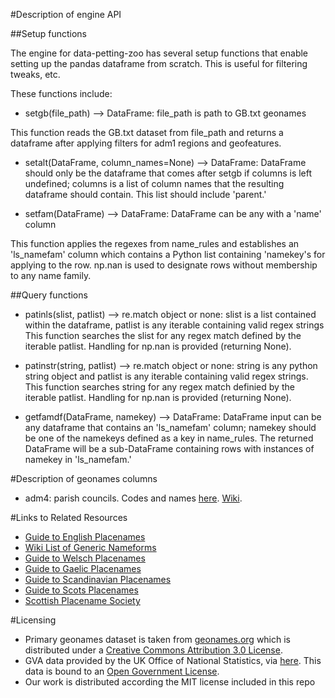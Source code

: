 #Description of engine API

##Setup functions

The engine for data-petting-zoo has several setup functions that enable
setting up the pandas dataframe from scratch. This is useful for filtering
tweaks, etc.

These functions include:

* setgb(file_path) --> DataFrame: file_path is path to GB.txt geonames

This function reads the GB.txt dataset from file_path and returns a dataframe
after applying filters for adm1 regions and geofeatures.

* setalt(DataFrame, column_names=None) --> DataFrame: DataFrame should only be the dataframe that
comes after setgb if columns is left undefined; columns is a list of column names that
the resulting dataframe should contain. This list should include 'parent.'

* setfam(DataFrame) --> DataFrame: DataFrame can be any with a 'name' column

This function applies the regexes from name_rules and establishes an 'ls_namefam'
column which contains a Python list containing 'namekey's for applying to the
row. np.nan is used to designate rows without membership to any name family.

##Query functions

* patinls(slist, patlist) --> re.match object or none: slist is a list contained
within the dataframe, patlist is any iterable containing valid regex strings
This function searches the slist for any regex match defined by the iterable
patlist. Handling for np.nan is provided (returning None).

* patinstr(string, patlist) --> re.match object or none: string is any python
string object and patlist is any iterable containing valid regex strings.
This function searches string for any regex match definied by the iterable
patlist. Handling for np.nan is provided (returning None).

* getfamdf(DataFrame, namekey) --> DataFrame: DataFrame input can be any
dataframe that contains an 'ls_namefam' column; namekey should be one of
the namekeys defined as a key in name_rules.
The returned DataFrame will be a sub-DataFrame containing rows with instances
of namekey in 'ls_namefam.'

#Description of geonames columns

* adm4: parish councils. Codes and names [here](http://specification.sifassociation.org/implementation/UK/1.3/CodeSets.html#CodeSets). [Wiki](https://en.wikipedia.org/wiki/Parish_councils_in_England).

#Links to Related Resources

* [Guide to English Placenames](http://kepn.nottingham.ac.uk/)
* [Wiki List of Generic Nameforms](https://en.wikipedia.org/wiki/List_of_generic_forms_in_place_names_in_the_United_Kingdom_and_Ireland#cite_note-oswelsh-1)
* [Guide to Welsch Placenames](https://www.ordnancesurvey.co.uk/resources/historical-map-resources/welsh-placenames.html)
* [Guide to Gaelic Placenames](https://www.ordnancesurvey.co.uk/resources/historical-map-resources/gaelic-placenames.html)
* [Guide to Scandinavian Placenames](https://www.ordnancesurvey.co.uk/resources/historical-map-resources/scandinavian-placenames.html)
* [Guide to Scots Placenames](https://www.ordnancesurvey.co.uk/resources/historical-map-resources/scots-placenames.html)
* [Scottish Placename Society](http://www.spns.org.uk/)

#Licensing

* Primary geonames dataset is taken from [geonames.org](http://www.geonames.org) which is distributed
under a [Creative Commons Attribution 3.0 License](http://creativecommons.org/licenses/by/3.0/).
* GVA data provided by the UK Office of National Statistics, via [here](http://www.ons.gov.uk/ons/publications/re-reference-tables.html?edition=tcm%3A77-339598).
This data is bound to an [Open Government License](http://www.nationalarchives.gov.uk/doc/open-government-licence/version/3/).
* Our work is distributed according the MIT license included in this repo
